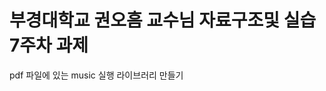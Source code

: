 부경대학교 권오흠 교수님 자료구조및 실습 7주차 과제
==================================================
pdf 파일에 있는 music 실행 라이브러리 만들기